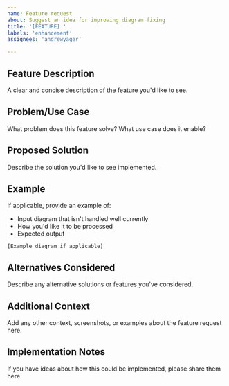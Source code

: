 ```yaml
---
name: Feature request
about: Suggest an idea for improving diagram fixing
title: '[FEATURE] '
labels: 'enhancement'
assignees: 'andrewyager'

---
```


## Feature Description
A clear and concise description of the feature you'd like to see.

## Problem/Use Case
What problem does this feature solve? What use case does it enable?

## Proposed Solution
Describe the solution you'd like to see implemented.

## Example
If applicable, provide an example of:
- Input diagram that isn't handled well currently
- How you'd like it to be processed
- Expected output

```
[Example diagram if applicable]
```

## Alternatives Considered
Describe any alternative solutions or features you've considered.

## Additional Context
Add any other context, screenshots, or examples about the feature request here.

## Implementation Notes
If you have ideas about how this could be implemented, please share them here.
